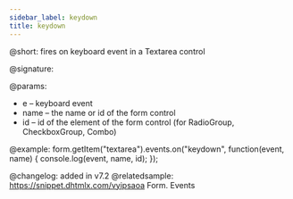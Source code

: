 ```yaml
---
sidebar_label: keydown 
title: keydown 
---   
```


@short: fires on keyboard event in a Textarea control

@signature:

@params:
- e – keyboard event
- name – the name or id of the form control 
- id – id of the element of the form control (for RadioGroup, CheckboxGroup, Combo)

@example:
form.getItem("textarea").events.on("keydown", function(event, name) {
    console.log(event, name, id);
});

@changelog: added in v7.2
@relatedsample: https://snippet.dhtmlx.com/vyipsaoa Form. Events